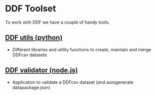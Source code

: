 # DDF Toolset

To work with DDF we have a couple of handy tools.

## [DDF utils (python)](https://ddf-utils.readthedocs.io/en/latest/intro.html)
 * Different libraries and utility functions to create, maintain and merge DDFcsv datasets

## [DDF validator (node.js)](https://www.npmjs.com/package/ddf-validation)
 * Application to validate a DDFcsv dataset (and autogenerate datapackage.json)
